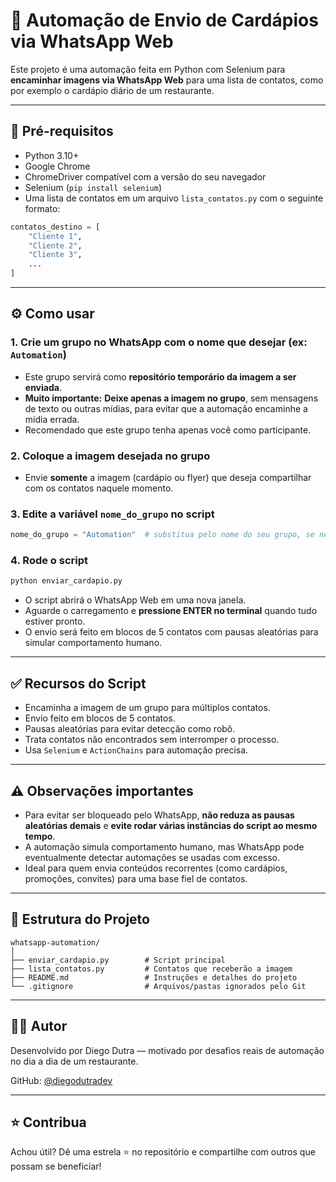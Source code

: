 # 🤖 Automação de Envio de Cardápios via WhatsApp Web

Este projeto é uma automação feita em Python com Selenium para **encaminhar imagens via WhatsApp Web** para uma lista de contatos, como por exemplo o cardápio diário de um restaurante.

---

## 📌 Pré-requisitos

- Python 3.10+
- Google Chrome
- ChromeDriver compatível com a versão do seu navegador
- Selenium (`pip install selenium`)
- Uma lista de contatos em um arquivo `lista_contatos.py` com o seguinte formato:

```python
contatos_destino = [
    "Cliente 1",
    "Cliente 2",
    "Cliente 3",
    ...
]
```

---

## ⚙️ Como usar

### 1. **Crie um grupo no WhatsApp com o nome que desejar** (ex: `Automation`)
- Este grupo servirá como **repositório temporário da imagem a ser enviada**.
- **Muito importante:** **Deixe apenas a imagem no grupo**, sem mensagens de texto ou outras mídias, para evitar que a automação encaminhe a mídia errada.
- Recomendado que este grupo tenha apenas você como participante.

### 2. **Coloque a imagem desejada no grupo**

- Envie **somente** a imagem (cardápio ou flyer) que deseja compartilhar com os contatos naquele momento.

### 3. **Edite a variável `nome_do_grupo` no script**

```python
nome_do_grupo = "Automation"  # substitua pelo nome do seu grupo, se necessário
```

### 4. **Rode o script**

```bash
python enviar_cardapio.py
```

- O script abrirá o WhatsApp Web em uma nova janela.
- Aguarde o carregamento e **pressione ENTER no terminal** quando tudo estiver pronto.
- O envio será feito em blocos de 5 contatos com pausas aleatórias para simular comportamento humano.

---

## ✅ Recursos do Script

- Encaminha a imagem de um grupo para múltiplos contatos.
- Envio feito em blocos de 5 contatos.
- Pausas aleatórias para evitar detecção como robô.
- Trata contatos não encontrados sem interromper o processo.
- Usa `Selenium` e `ActionChains` para automação precisa.

---

## ⚠️ Observações importantes

- Para evitar ser bloqueado pelo WhatsApp, **não reduza as pausas aleatórias demais** e **evite rodar várias instâncias do script ao mesmo tempo**.
- A automação simula comportamento humano, mas WhatsApp pode eventualmente detectar automações se usadas com excesso.
- Ideal para quem envia conteúdos recorrentes (como cardápios, promoções, convites) para uma base fiel de contatos.

---

## 📁 Estrutura do Projeto

```
whatsapp-automation/
│
├── enviar_cardapio.py        # Script principal
├── lista_contatos.py         # Contatos que receberão a imagem
├── README.md                 # Instruções e detalhes do projeto
└── .gitignore                # Arquivos/pastas ignorados pelo Git
```

---

## 👨‍💻 Autor

Desenvolvido por Diego Dutra — motivado por desafios reais de automação no dia a dia de um restaurante.

GitHub: [@diegodutradev](https://github.com/diegodutradev)

---

## ⭐ Contribua

Achou útil? Dê uma estrela ⭐ no repositório e compartilhe com outros que possam se beneficiar!